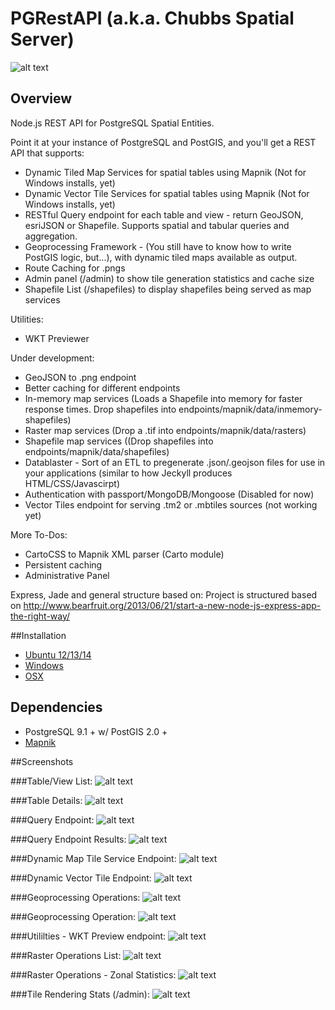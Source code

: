 PGRestAPI (a.k.a. Chubbs Spatial Server)
=========

![alt text](https://raw.github.com/spatialdev/PGRestAPI/master/docs/screens/logo.png "Logo")

## Overview

Node.js REST API for PostgreSQL Spatial Entities.

Point it at your instance of PostgreSQL and PostGIS,
and you'll get a REST API that supports:
* Dynamic Tiled Map Services for spatial tables using Mapnik (Not for Windows installs, yet)
* Dynamic Vector Tile Services for spatial tables using Mapnik (Not for Windows installs, yet)
* RESTful Query endpoint for each table and view - return GeoJSON, esriJSON or Shapefile.  Supports spatial and tabular queries and aggregation.
* Geoprocessing Framework - (You still have to know how to write PostGIS logic, but...), with dynamic tiled maps available as output.
* Route Caching for .pngs
* Admin panel (/admin) to show tile generation statistics and cache size
* Shapefile List (/shapefiles) to display shapefiles being served as map services

Utilities:
* WKT Previewer

Under development:
* GeoJSON to .png endpoint
* Better caching for different endpoints
* In-memory map services (Loads a Shapefile into memory for faster response times. Drop shapefiles into endpoints/mapnik/data/inmemory-shapefiles)
* Raster map services (Drop a .tif into endpoints/mapnik/data/rasters)
* Shapefile map services ((Drop shapefiles into endpoints/mapnik/data/shapefiles)
* Datablaster - Sort of an ETL to pregenerate .json/.geojson files for use in your applications (similar to how Jeckyll produces HTML/CSS/Javascirpt)
* Authentication with passport/MongoDB/Mongoose (Disabled for now)
* Vector Tiles endpoint for serving .tm2 or .mbtiles sources (not working yet)

More To-Dos:
* CartoCSS to Mapnik XML parser (Carto module)
* Persistent caching
* Administrative Panel


Express, Jade and general structure based on:
Project is structured based on http://www.bearfruit.org/2013/06/21/start-a-new-node-js-express-app-the-right-way/

##Installation

* [Ubuntu 12/13/14](/docs/Ubuntu_Install.md)
* [Windows](/docs/Windows_Install.md)
* [OSX](/docs/OSX_Install.md)

## Dependencies

* PostgreSQL 9.1 + w/ PostGIS 2.0 +
* [Mapnik](https://github.com/mapnik/mapnik)

##Screenshots


###Table/View List:
![alt text](https://raw.github.com/spatialdev/PGRestAPI/master/docs/screens/tablelist.png "Table List Screen")

###Table Details:
![alt text](https://raw.github.com/spatialdev/PGRestAPI/master/docs/screens/2Table_Details.png "Table List Screen")

###Query Endpoint:
![alt text](https://raw.github.com/spatialdev/PGRestAPI/master/docs/screens/3TableQuery.png "Query Endpoint")

###Query Endpoint Results:
![alt text](https://raw.github.com/spatialdev/PGRestAPI/master/docs/screens/4TableQueryResult.png "Query Endpoint Results")

###Dynamic Map Tile Service Endpoint:
![alt text](https://raw.github.com/spatialdev/PGRestAPI/master/docs/screens/5MapTiles.png "Dynamic Map endpoint")

###Dynamic Vector Tile Endpoint:
![alt text](https://raw.github.com/spatialdev/PGRestAPI/master/docs/screens/6VectorTiles.png "Dynamic Vector Tile endpoint")

###Geoprocessing Operations:
![alt text](https://raw.github.com/spatialdev/PGRestAPI/master/docs/screens/7GeoprocessingList.png "List of operations")

###Geoprocessing Operation:
![alt text](https://raw.github.com/spatialdev/PGRestAPI/master/docs/screens/8GeoprocessingEndpoint.png "Single operation")

###Utililties - WKT Preview endpoint:
![alt text](https://raw.github.com/spatialdev/PGRestAPI/master/docs/screens/9WKTPreview.png "WKT Preview")

###Raster Operations List:
![alt text](https://raw.github.com/spatialdev/PGRestAPI/master/docs/screens/10RasterOperations.png "Raster Operation List")

###Raster Operations - Zonal Statistics:
![alt text](https://raw.github.com/spatialdev/PGRestAPI/master/docs/screens/11RasterOperation.png "Raster Zonal Statistics")

###Tile Rendering Stats (/admin):
![alt text](https://raw.github.com/spatialdev/PGRestAPI/master/docs/screens/14Admin.png "Tile Stats")
